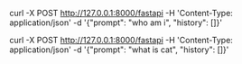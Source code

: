  curl -X POST http://127.0.0.1:8000/fastapi -H 'Content-Type: application/json' -d '{"prompt": "who am i", "history": []}'
 
 curl -X POST http://127.0.0.1:8000/fastapi -H 'Content-Type: application/json' -d '{"prompt": "what is cat", "history": []}'
 